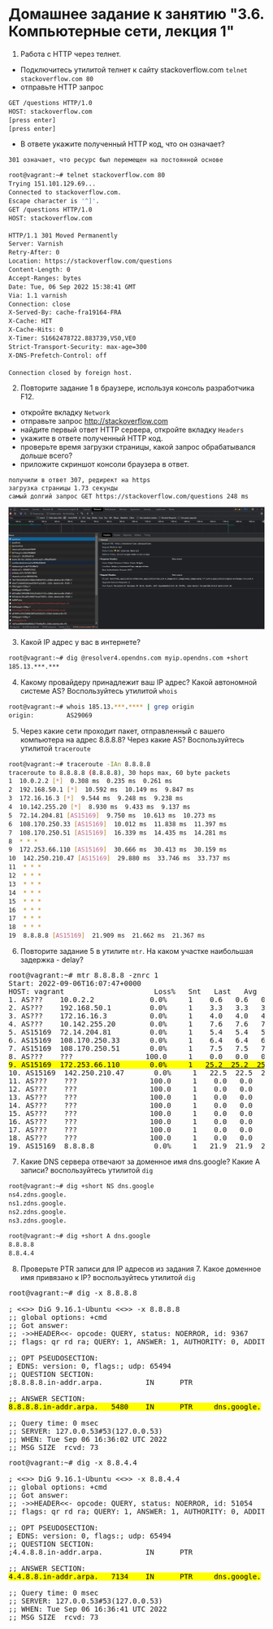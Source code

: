 # Домашнее задание к занятию "3.6. Компьютерные сети, лекция 1"

1. Работа c HTTP через телнет.
- Подключитесь утилитой телнет к сайту stackoverflow.com
  `telnet stackoverflow.com 80`
- отправьте HTTP запрос
```bash
GET /questions HTTP/1.0
HOST: stackoverflow.com
[press enter]
[press enter]
```
- В ответе укажите полученный HTTP код, что он означает?

```
301 означает, что ресурс был перемещен на постоянной основе
```

```bash
root@vagrant:~# telnet stackoverflow.com 80
Trying 151.101.129.69...
Connected to stackoverflow.com.
Escape character is '^]'.
GET /questions HTTP/1.0
HOST: stackoverflow.com

HTTP/1.1 301 Moved Permanently
Server: Varnish
Retry-After: 0
Location: https://stackoverflow.com/questions
Content-Length: 0
Accept-Ranges: bytes
Date: Tue, 06 Sep 2022 15:38:41 GMT
Via: 1.1 varnish
Connection: close
X-Served-By: cache-fra19164-FRA
X-Cache: HIT
X-Cache-Hits: 0
X-Timer: S1662478722.883739,VS0,VE0
Strict-Transport-Security: max-age=300
X-DNS-Prefetch-Control: off

Connection closed by foreign host.  
```
    
2. Повторите задание 1 в браузере, используя консоль разработчика F12.
- откройте вкладку `Network`
- отправьте запрос http://stackoverflow.com
- найдите первый ответ HTTP сервера, откройте вкладку `Headers`
- укажите в ответе полученный HTTP код.
- проверьте время загрузки страницы, какой запрос обрабатывался дольше всего?
- приложите скриншот консоли браузера в ответ.
    
```
получили в ответ 307, редирект на https
загрузка страницы 1.73 секунды
самый долгий запрос GET https://stackoverflow.com/questions 248 ms
```
![](./images/1.jpg)

3. Какой IP адрес у вас в интернете?

```bash
root@vagrant:~# dig @resolver4.opendns.com myip.opendns.com +short
185.13.***.*** 
```   

4. Какому провайдеру принадлежит ваш IP адрес? Какой автономной системе AS? Воспользуйтесь утилитой `whois`
   
```bash
root@vagrant:~# whois 185.13.***.**** | grep origin
origin:         AS29069 
```
    
5. Через какие сети проходит пакет, отправленный с вашего компьютера на адрес 8.8.8.8? Через какие AS? Воспользуйтесь утилитой `traceroute`

```bash
root@vagrant:~# traceroute -IAn 8.8.8.8
traceroute to 8.8.8.8 (8.8.8.8), 30 hops max, 60 byte packets
1  10.0.2.2 [*]  0.308 ms  0.235 ms  0.261 ms
2  192.168.50.1 [*]  10.592 ms  10.149 ms  9.847 ms
3  172.16.16.3 [*]  9.544 ms  9.248 ms  9.238 ms
4  10.142.255.20 [*]  8.930 ms  9.433 ms  9.137 ms
5  72.14.204.81 [AS15169]  9.750 ms  10.613 ms  10.273 ms
6  108.170.250.33 [AS15169]  10.012 ms  11.838 ms  11.397 ms
7  108.170.250.51 [AS15169]  16.339 ms  14.435 ms  14.281 ms
8  * * *
9  172.253.66.110 [AS15169]  30.666 ms  30.413 ms  30.159 ms
10  142.250.210.47 [AS15169]  29.880 ms  33.746 ms  33.737 ms
11  * * *
12  * * *
13  * * *
14  * * *
15  * * *
16  * * *
17  * * *
18  * * *
19  8.8.8.8 [AS15169]  21.909 ms  21.662 ms  21.367 ms 
```   

6. Повторите задание 5 в утилите `mtr`. На каком участке наибольшая задержка - delay?

<pre>
root@vagrant:~# mtr 8.8.8.8 -znrc 1
Start: 2022-09-06T16:07:47+0000
HOST: vagrant                     Loss%   Snt   Last   Avg  Best  Wrst StDev
1. AS???    10.0.2.2             0.0%     1    0.6   0.6   0.6   0.6   0.0
2. AS???    192.168.50.1         0.0%     1    3.3   3.3   3.3   3.3   0.0
3. AS???    172.16.16.3          0.0%     1    4.0   4.0   4.0   4.0   0.0
4. AS???    10.142.255.20        0.0%     1    7.6   7.6   7.6   7.6   0.0
5. AS15169  72.14.204.81         0.0%     1    5.4   5.4   5.4   5.4   0.0
6. AS15169  108.170.250.33       0.0%     1    6.4   6.4   6.4   6.4   0.0
7. AS15169  108.170.250.51       0.0%     1    7.5   7.5   7.5   7.5   0.0
8. AS???    ???                 100.0     1    0.0   0.0   0.0   0.0   0.0
<mark>9. AS15169  172.253.66.110       0.0%     1   <u>25.2  25.2  25.2  25.2</u>   0.0</mark>
10. AS15169  142.250.210.47       0.0%     1   22.5  22.5  22.5  22.5   0.0
11. AS???    ???                 100.0     1    0.0   0.0   0.0   0.0   0.0
12. AS???    ???                 100.0     1    0.0   0.0   0.0   0.0   0.0
13. AS???    ???                 100.0     1    0.0   0.0   0.0   0.0   0.0
14. AS???    ???                 100.0     1    0.0   0.0   0.0   0.0   0.0
15. AS???    ???                 100.0     1    0.0   0.0   0.0   0.0   0.0
16. AS???    ???                 100.0     1    0.0   0.0   0.0   0.0   0.0
17. AS???    ???                 100.0     1    0.0   0.0   0.0   0.0   0.0
18. AS???    ???                 100.0     1    0.0   0.0   0.0   0.0   0.0
19. AS15169  8.8.8.8              0.0%     1   21.9  21.9  21.9  21.9   0.0
</pre>

7. Какие DNS сервера отвечают за доменное имя dns.google? Какие A записи? воспользуйтесь утилитой `dig`

```bash
root@vagrant:~# dig +short NS dns.google
ns4.zdns.google.
ns1.zdns.google.
ns2.zdns.google.
ns3.zdns.google.   
```
```bash
root@vagrant:~# dig +short A dns.google
8.8.8.8
8.8.4.4 
```

8. Проверьте PTR записи для IP адресов из задания 7. Какое доменное имя привязано к IP? воспользуйтесь утилитой `dig`

<pre>
root@vagrant:~# dig -x 8.8.8.8

; <<>> DiG 9.16.1-Ubuntu <<>> -x 8.8.8.8
;; global options: +cmd
;; Got answer:
;; ->>HEADER<<- opcode: QUERY, status: NOERROR, id: 9367
;; flags: qr rd ra; QUERY: 1, ANSWER: 1, AUTHORITY: 0, ADDITIONAL: 1

;; OPT PSEUDOSECTION:
; EDNS: version: 0, flags:; udp: 65494
;; QUESTION SECTION:
;8.8.8.8.in-addr.arpa.          IN      PTR

;; ANSWER SECTION:
<mark>8.8.8.8.in-addr.arpa.   5480    IN      PTR     dns.google.</mark>

;; Query time: 0 msec
;; SERVER: 127.0.0.53#53(127.0.0.53)
;; WHEN: Tue Sep 06 16:36:02 UTC 2022
;; MSG SIZE  rcvd: 73
</pre>

<pre>
root@vagrant:~# dig -x 8.8.4.4

; <<>> DiG 9.16.1-Ubuntu <<>> -x 8.8.4.4
;; global options: +cmd
;; Got answer:
;; ->>HEADER<<- opcode: QUERY, status: NOERROR, id: 51054
;; flags: qr rd ra; QUERY: 1, ANSWER: 1, AUTHORITY: 0, ADDITIONAL: 1

;; OPT PSEUDOSECTION:
; EDNS: version: 0, flags:; udp: 65494
;; QUESTION SECTION:
;4.4.8.8.in-addr.arpa.          IN      PTR

;; ANSWER SECTION:
<mark>4.4.8.8.in-addr.arpa.   7134    IN      PTR     dns.google.</mark>

;; Query time: 0 msec
;; SERVER: 127.0.0.53#53(127.0.0.53)
;; WHEN: Tue Sep 06 16:36:41 UTC 2022
;; MSG SIZE  rcvd: 73
</pre>
